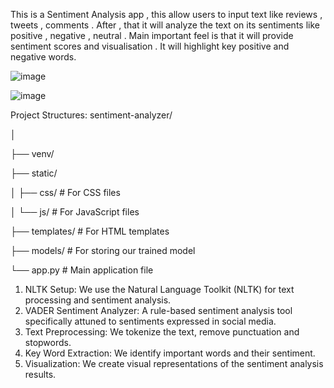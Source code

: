 This is a Sentiment Analysis app , this allow users to input text like reviews , tweets , comments . After , that it will analyze the text on its sentiments like positive , negative , neutral . 
Main important feel is that it will provide sentiment scores and visualisation . It will highlight key positive and negative words.

![image](https://github.com/user-attachments/assets/508735f2-fda9-4a5f-9cfe-07db85f37b02)

![image](https://github.com/user-attachments/assets/da214fbc-0050-42c0-b861-42e705e0f531)


Project Structures:
sentiment-analyzer/

│

├── venv/

├── static/

│   ├── css/                         # For CSS files

│   └── js/                          # For JavaScript files

├── templates/                       # For HTML templates

├── models/                          # For storing our trained model

└── app.py                           # Main application file


1. NLTK Setup: We use the Natural Language Toolkit (NLTK) for text processing and sentiment analysis.
2. VADER Sentiment Analyzer: A rule-based sentiment analysis tool specifically attuned to sentiments expressed in social media.
3. Text Preprocessing: We tokenize the text, remove punctuation and stopwords.
4. Key Word Extraction: We identify important words and their sentiment.
5. Visualization: We create visual representations of the sentiment analysis results.
